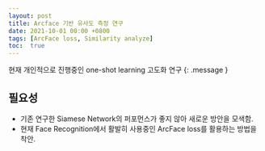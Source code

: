 ```yaml
---
layout: post
title: Arcface 기반 유사도 측정 연구
date: 2021-10-01 00:00 +0800
tags: [ArcFace loss, Similarity analyze]
toc:  true
---
```

현재 개인적으로 진행중인 one-shot learning 고도화 연구
{: .message }

## 필요성
- 기존 연구한 Siamese Network의 퍼포먼스가 좋지 않아 새로운 방안을 모색함.
- 현재 Face Recognition에서 활발히 사용중인 ArcFace loss를 활용하는 방법을 착안.
